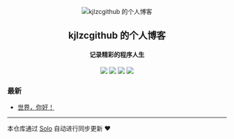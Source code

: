 <p align="center"><img alt="kjlzcgithub 的个人博客" src="https://static.b3log.org/images/brand/solo-32.png"></p><h2 align="center">
kjlzcgithub 的个人博客
</h2>

<h4 align="center">记录精彩的程序人生</h4>
<p align="center"><a title="kjlzcgithub 的个人博客" target="_blank" href="https://github.com/kjlzcgithub/solo-blog"><img src="https://img.shields.io/github/last-commit/kjlzcgithub/solo-blog.svg?style=flat-square&color=FF9900"></a>
<a title="GitHub repo size in bytes" target="_blank" href="https://github.com/kjlzcgithub/solo-blog"><img src="https://img.shields.io/github/repo-size/kjlzcgithub/solo-blog.svg?style=flat-square"></a>
<a title="Solo Version" target="_blank" href="https://github.com/b3log/solo/releases"><img src="https://img.shields.io/badge/solo-3.6.4-f1e05a.svg?style=flat-square&color=blueviolet"></a>
<a title="Hits" target="_blank" href="https://github.com/b3log/hits"><img src="https://hits.b3log.org/kjlzcgithub/solo-blog.svg"></a></p>

### 最新

* [世界，你好！](http://blog.kjlzc.cn/hello-solo)



---

本仓库通过 [Solo](https://github.com/b3log/solo) 自动进行同步更新 ❤️ 